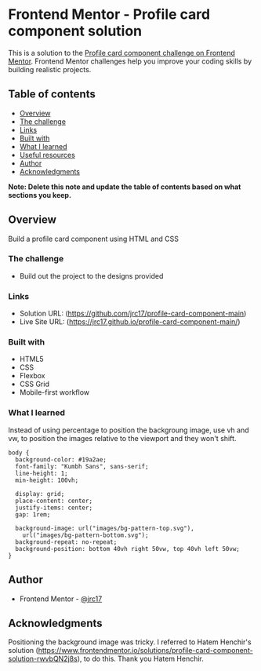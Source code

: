 # Frontend Mentor - Profile card component solution

This is a solution to the [Profile card component challenge on Frontend Mentor](https://www.frontendmentor.io/challenges/profile-card-component-cfArpWshJ). Frontend Mentor challenges help you improve your coding skills by building realistic projects.

## Table of contents

- [Overview](#overview)
- [The challenge](#the-challenge)
- [Links](#links)
- [Built with](#built-with)
- [What I learned](#what-i-learned)
- [Useful resources](#useful-resources)
- [Author](#author)
- [Acknowledgments](#acknowledgments)

**Note: Delete this note and update the table of contents based on what sections you keep.**

## Overview

Build a profile card component using HTML and CSS

### The challenge

- Build out the project to the designs provided

### Links

- Solution URL: (https://github.com/jrc17/profile-card-component-main)
- Live Site URL: (https://jrc17.github.io/profile-card-component-main/)

### Built with

- HTML5
- CSS
- Flexbox
- CSS Grid
- Mobile-first workflow

### What I learned

Instead of using percentage to position the backgroung image, use vh and vw, to position the images relative to the viewport and they won't shift.

```css:
body {
  background-color: #19a2ae;
  font-family: "Kumbh Sans", sans-serif;
  line-height: 1;
  min-height: 100vh;

  display: grid;
  place-content: center;
  justify-items: center;
  gap: 1rem;

  background-image: url("images/bg-pattern-top.svg"),
    url("images/bg-pattern-bottom.svg");
  background-repeat: no-repeat;
  background-position: bottom 40vh right 50vw, top 40vh left 50vw;
}
```

## Author

- Frontend Mentor - [@jrc17](https://www.frontendmentor.io/profile/jrc17)

## Acknowledgments

Positioning the background image was tricky. I referred to
Hatem Henchir's solution (https://www.frontendmentor.io/solutions/profile-card-component-solution-rwvbQN2j8s), to do this.
Thank you Hatem Henchir.
